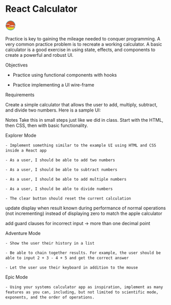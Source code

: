 # React Calculator

![SDG](./docs/button.png)

Practice is key to gaining the mileage needed to conquer programming. A very common practice problem is to recreate a working calculator. A basic calculator is a good exercise in using state, effects, and components to create a powerful and robust UI.

Objectives

- Practice using functional components with hooks

- Practice implementing a UI wire-frame

Requirements

Create a simple calculator that allows the user to add, multiply, subtract, and divide two numbers. Here is a sample UI:

Notes
Take this in small steps just like we did in class. Start with the HTML, then CSS, then with basic functionality.

Explorer Mode

    - Implement something similar to the example UI using HTML and CSS inside a React app

<!-- DONE -->

    - As a user, I should be able to add two numbers

<!-- DONE -->

    - As a user, I should be able to subtract numbers

<!-- DONE -->

    - As a user, I should be able to add multiple numbers

<!-- DONE -->

    - As a user, I should be able to divide numbers

<!-- DONE -->

    - The clear button should reset the current calculation

<!-- DONE -->

update display when result known during performance of normal operations (not incrementing) instead of displaying zero to match the apple calculator

add guard clauses for incorrect input -> more than one decimal point

<!-- DONE -->

Adventure Mode

    - Show the user their history in a list

<!-- DONE -->

    - Be able to chain together results. For example, the user should be able to input 2 + 3 - 4 + 5 and get the correct answer

<!-- DONE -->

    - Let the user use their keyboard in addition to the mouse

Epic Mode

    - Using your systems calculator app as inspiration, implement as many features as you can, including, but not limited to scientific mode, exponents, and the order of operations.
